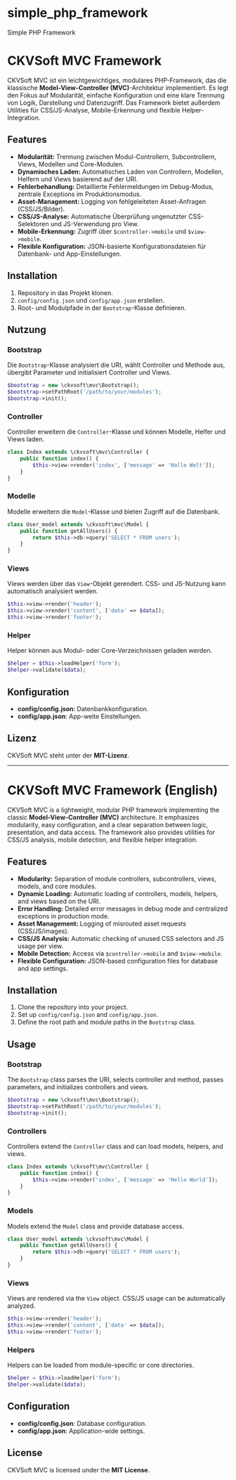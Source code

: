 # simple_php_framework
Simple PHP Framework
# CKVSoft MVC Framework

CKVSoft MVC ist ein leichtgewichtiges, modulares PHP-Framework, das die klassische **Model-View-Controller (MVC)**-Architektur implementiert. Es legt den Fokus auf Modularität, einfache Konfiguration und eine klare Trennung von Logik, Darstellung und Datenzugriff. Das Framework bietet außerdem Utilities für CSS/JS-Analyse, Mobile-Erkennung und flexible Helper-Integration.

## Features

- **Modularität:** Trennung zwischen Modul-Controllern, Subcontrollern, Views, Modellen und Core-Modulen.
- **Dynamisches Laden:** Automatisches Laden von Controllern, Modellen, Helfern und Views basierend auf der URI.
- **Fehlerbehandlung:** Detaillierte Fehlermeldungen im Debug-Modus, zentrale Exceptions im Produktionsmodus.
- **Asset-Management:** Logging von fehlgeleiteten Asset-Anfragen (CSS/JS/Bilder).
- **CSS/JS-Analyse:** Automatische Überprüfung ungenutzter CSS-Selektoren und JS-Verwendung pro View.
- **Mobile-Erkennung:** Zugriff über `$controller->mobile` und `$view->mobile`.
- **Flexible Konfiguration:** JSON-basierte Konfigurationsdateien für Datenbank- und App-Einstellungen.

## Installation

1. Repository in das Projekt klonen.
2. `config/config.json` und `config/app.json` erstellen.
3. Root- und Modulpfade in der `Bootstrap`-Klasse definieren.

## Nutzung

### Bootstrap
Die `Bootstrap`-Klasse analysiert die URI, wählt Controller und Methode aus, übergibt Parameter und initialisiert Controller und Views.

```php
$bootstrap = new \ckvsoft\mvc\Bootstrap();
$bootstrap->setPathRoot('/path/to/your/modules');
$bootstrap->init();
```

### Controller
Controller erweitern die `Controller`-Klasse und können Modelle, Helfer und Views laden.

```php
class Index extends \ckvsoft\mvc\Controller {
    public function index() {
        $this->view->render('index', ['message' => 'Hallo Welt']);
    }
}
```

### Modelle
Modelle erweitern die `Model`-Klasse und bieten Zugriff auf die Datenbank.

```php
class User_model extends \ckvsoft\mvc\Model {
    public function getAllUsers() {
        return $this->db->query('SELECT * FROM users');
    }
}
```

### Views
Views werden über das `View`-Objekt gerendert. CSS- und JS-Nutzung kann automatisch analysiert werden.

```php
$this->view->render('header');
$this->view->render('content', ['data' => $data]);
$this->view->render('footer');
```

### Helper
Helper können aus Modul- oder Core-Verzeichnissen geladen werden.

```php
$helper = $this->loadHelper('form');
$helper->validate($data);
```

## Konfiguration

- **config/config.json**: Datenbankkonfiguration.
- **config/app.json**: App-weite Einstellungen.

## Lizenz

CKVSoft MVC steht unter der **MIT-Lizenz**.

---

# CKVSoft MVC Framework (English)

CKVSoft MVC is a lightweight, modular PHP framework implementing the classic **Model-View-Controller (MVC)** architecture. It emphasizes modularity, easy configuration, and a clear separation between logic, presentation, and data access. The framework also provides utilities for CSS/JS analysis, mobile detection, and flexible helper integration.

## Features

- **Modularity:** Separation of module controllers, subcontrollers, views, models, and core modules.
- **Dynamic Loading:** Automatic loading of controllers, models, helpers, and views based on the URI.
- **Error Handling:** Detailed error messages in debug mode and centralized exceptions in production mode.
- **Asset Management:** Logging of misrouted asset requests (CSS/JS/images).
- **CSS/JS Analysis:** Automatic checking of unused CSS selectors and JS usage per view.
- **Mobile Detection:** Access via `$controller->mobile` and `$view->mobile`.
- **Flexible Configuration:** JSON-based configuration files for database and app settings.

## Installation

1. Clone the repository into your project.
2. Set up `config/config.json` and `config/app.json`.
3. Define the root path and module paths in the `Bootstrap` class.

## Usage

### Bootstrap
The `Bootstrap` class parses the URI, selects controller and method, passes parameters, and initializes controllers and views.

```php
$bootstrap = new \ckvsoft\mvc\Bootstrap();
$bootstrap->setPathRoot('/path/to/your/modules');
$bootstrap->init();
```

### Controllers
Controllers extend the `Controller` class and can load models, helpers, and views.

```php
class Index extends \ckvsoft\mvc\Controller {
    public function index() {
        $this->view->render('index', ['message' => 'Hello World']);
    }
}
```

### Models
Models extend the `Model` class and provide database access.

```php
class User_model extends \ckvsoft\mvc\Model {
    public function getAllUsers() {
        return $this->db->query('SELECT * FROM users');
    }
}
```

### Views
Views are rendered via the `View` object. CSS/JS usage can be automatically analyzed.

```php
$this->view->render('header');
$this->view->render('content', ['data' => $data]);
$this->view->render('footer');
```

### Helpers
Helpers can be loaded from module-specific or core directories.

```php
$helper = $this->loadHelper('form');
$helper->validate($data);
```

## Configuration

- **config/config.json**: Database configuration.
- **config/app.json**: Application-wide settings.

## License

CKVSoft MVC is licensed under the **MIT License**.

